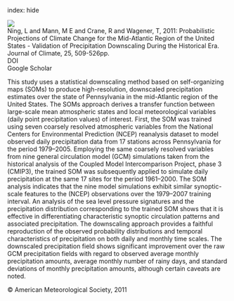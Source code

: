 index: hide

<div class="Citation">
    <div class="Citation-thumb CitationThumb-linked"  data-href="https://doi.org/10.1175/2011jcli4091.1">
      <img src="https://static.claimspace.cloud/climate-study-static/refs/thumbs/9/Ning_et_al_2011-thumb.png" />
    </div>

  <div class="Citation-body">
    <div class="Citation-text">Ning, L and Mann, M E and Crane, R and Wagener, T, 2011: Probabilistic Projections of Climate Change for the Mid-Atlantic Region of the United States - Validation of Precipitation Downscaling During the Historical Era. <span class="Article-journal">Journal of Climate, </span><span class="Article-volume">25, </span>509-526pp.</div>
    <div class="Citation-links">
      <div class="CitationLink" data-href="https://doi.org/10.1175/2011jcli4091.1">
        <div class="CitationLink-icon CitationLink-Doi"></div>
        <div class="CitationLink-text">DOI</div>
      </div>
      <div class="CitationLink" data-href="https://scholar.google.com/scholar?q=10.1175/2011jcli4091.1">
        <div class="CitationLink-icon CitationLink-Scholar"></div>
        <div class="CitationLink-text">Google Scholar</div>
      </div>
    </div>
  </div>
</div>

This study uses a statistical downscaling method based on self-organizing maps (SOMs) to produce high-resolution, downscaled precipitation estimates over the state of Pennsylvania in the mid-Atlantic region of the United States. The SOMs approach derives a transfer function between large-scale mean atmospheric states and local meteorological variables (daily point precipitation values) of interest. First, the SOM was trained using seven coarsely resolved atmospheric variables from the National Centers for Environmental Prediction (NCEP) reanalysis dataset to model observed daily precipitation data from 17 stations across Pennsylvania for the period 1979–2005. Employing the same coarsely resolved variables from nine general circulation model (GCM) simulations taken from the historical analysis of the Coupled Model Intercomparison Project, phase 3 (CMIP3), the trained SOM was subsequently applied to simulate daily precipitation at the same 17 sites for the period 1961–2000. The SOM analysis indicates that the nine model simulations exhibit similar synoptic-scale features to the (NCEP) observations over the 1979–2007 training interval. An analysis of the sea level pressure signatures and the precipitation distribution corresponding to the trained SOM shows that it is effective in differentiating characteristic synoptic circulation patterns and associated precipitation. The downscaling approach provides a faithful reproduction of the observed probability distributions and temporal characteristics of precipitation on both daily and monthly time scales. The downscaled precipitation field shows significant improvement over the raw GCM precipitation fields with regard to observed average monthly precipitation amounts, average monthly number of rainy days, and standard deviations of monthly precipitation amounts, although certain caveats are noted.

<div class="Citation-copy">
&copy; American Meteorological Society, 2011
</div>